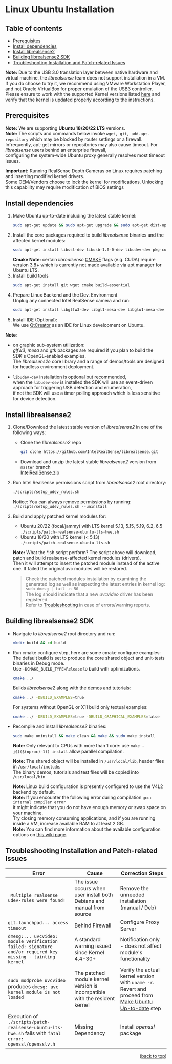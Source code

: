 <a name="readme-top"></a>

# Linux Ubuntu Installation


## Table of contents

  * [Prerequisites](#prerequisites)
  * [Install dependencies](#install-dependencies)
  * [Install librealsense2](#install-librealsense2)
  * [Building librealsense2 SDK](#building-librealsense2-sdk)
  * [Troubleshooting Installation and Patch-related Issues](#troubleshooting-installation-and-patch-related-issues)

**Note:** Due to the USB 3.0 translation layer between native hardware and virtual machine, the *librealsense* team does not support installation in a VM. \
If you do choose to try it, we recommend using VMware Workstation Player, and not Oracle VirtualBox for proper emulation of the USB3 controller. \
Please ensure to work with the supported Kernel versions listed [here](https://github.com/IntelRealSense/librealsense/releases/) and verify that the kernel is updated properly according to the instructions.


## Prerequisites

**Note:** We are supporting **Ubuntu 18/20/22 LTS** versions. \
**Note:** The scripts and commands below invoke `wget, git, add-apt-repository` which may be blocked by router settings or a firewall. \
Infrequently, apt-get mirrors or repositories may also cause timeout. For _librealsense_ users behind an enterprise firewall, \
configuring the system-wide Ubuntu proxy generally resolves most timeout issues.

**Important:** Running RealSense Depth Cameras on Linux requires patching and inserting modified kernel drivers. \
Some OEM/Vendors choose to lock the kernel for modifications. Unlocking this capability may require modification of BIOS settings


## Install dependencies

1. Make Ubuntu up-to-date including the latest stable kernel:
   ```sh
   sudo apt-get update && sudo apt-get upgrade && sudo apt-get dist-upgrade
   ```
2. Install the core packages required to build _librealsense_ binaries and the affected kernel modules:
   ```sh
   sudo apt-get install libssl-dev libusb-1.0-0-dev libudev-dev pkg-config libgtk-3-dev
   ```
   **Cmake Note:** certain _librealsense_ [CMAKE](https://cmake.org/download/) flags (e.g. CUDA) require version 3.8+ which is currently not made available via apt manager for Ubuntu LTS.
3. Install build tools
   ```sh
   sudo apt-get install git wget cmake build-essential
   ```
4. Prepare Linux Backend and the Dev. Environment \
   Unplug any connected Intel RealSense camera and run:
   ```sh
   sudo apt-get install libglfw3-dev libgl1-mesa-dev libglu1-mesa-dev at
   ```
5. Install IDE (Optional): \
   We use [QtCreator](https://wiki.qt.io/Main) as an IDE for Linux development on Ubuntu.

**Note**:

* on graphic sub-system utilization: \
*glfw3*, *mesa* and *gtk* packages are required if you plan to build the SDK's OpenGL-enabled examples. \
The *librealsens2e* core library and a range of demos/tools are designed for headless environment deployment.

* `libudev-dev` installation is optional but recommended, \
when the `libudev-dev` is installed the SDK will use an event-driven approach for triggering USB detection and enumeration, \
if not the SDK will use a timer polling approach which is less sensitive for device detection.


## Install librealsense2

1. Clone/Download the latest stable version of _librealsense2_ in one of the following ways:
   * Clone the _librealsense2_ repo
     ```sh
     git clone https://github.com/IntelRealSense/librealsense.git
     ```
   * Download and unzip the latest stable _librealsense2_ version from `master` branch \
     [IntelRealSense.zip](https://github.com/IntelRealSense/librealsense/archive/master.zip)

2. Run Intel Realsense permissions script from _librealsense2_ root directory:
   ```sh
   ./scripts/setup_udev_rules.sh
   ```
   Notice: You can always remove permissions by running: `./scripts/setup_udev_rules.sh --uninstall`

3. Build and apply patched kernel modules for:
    * Ubuntu 20/22 (focal/jammy) with LTS kernel 5.13, 5.15, 5.19, 6.2, 6.5 \
      `./scripts/patch-realsense-ubuntu-lts-hwe.sh`
    * Ubuntu 18/20 with LTS kernel (< 5.13) \
     `./scripts/patch-realsense-ubuntu-lts.sh`

    **Note:** What the *.sh script perform?
    The script above will download, patch and build realsense-affected kernel modules (drivers). \
    Then it will attempt to insert the patched module instead of the active one. If failed
    the original uvc modules will be restored.

   >  Check the patched modules installation by examining the generated log as well as inspecting the latest entries in kernel log: \
       `sudo dmesg | tail -n 50` \
       The log should indicate that a new _uvcvideo_ driver has been registered.  
       Refer to [Troubleshooting](#troubleshooting-installation-and-patch-related-issues) in case of errors/warning reports.


## Building librealsense2 SDK

  * Navigate to _librealsense2_ root directory and run:
    ```sh
    mkdir build && cd build
    ```
  * Run cmake configure step, here are some cmake configure examples:\
    The default build is set to produce the core shared object and unit-tests binaries in Debug mode.\
    Use `-DCMAKE_BUILD_TYPE=Release` to build with optimizations.
    ```sh
    cmake ../
    ```
    Builds _librealsense2_ along with the demos and tutorials:
    ```sh
    cmake ../ -DBUILD_EXAMPLES=true
    ```
    For systems without OpenGL or X11 build only textual examples:
    ```sh
    cmake ../ -DBUILD_EXAMPLES=true -DBUILD_GRAPHICAL_EXAMPLES=false
    ```
  * Recompile and install _librealsense2_ binaries:
    ```sh
    sudo make uninstall && make clean && make && sudo make install
    ```
    **Note:** Only relevant to CPUs with more than 1 core: use `make -j$(($(nproc)-1)) install` allow parallel compilation.

    **Note:** The shared object will be installed in `/usr/local/lib`, header files in `/usr/local/include`. \
    The binary demos, tutorials and test files will be copied into `/usr/local/bin`

    **Note:** Linux build configuration is presently configured to use the V4L2 backend by default. \
    **Note:** If you encounter the following error during compilation `gcc: internal compiler error` \
    it might indicate that you do not have enough memory or swap space on your machine. \
    Try closing memory consuming applications, and if you are running inside a VM, increase available RAM to at least 2 GB. \
    **Note:** You can find more information about the available configuration options on [this wiki page](https://github.com/IntelRealSense/librealsense/wiki/Build-Configuration).

  
## Troubleshooting Installation and Patch-related Issues

| Error                                                                                                     | Cause                                                                      | Correction Steps                                                                                                               |
|-----------------------------------------------------------------------------------------------------------|----------------------------------------------------------------------------|--------------------------------------------------------------------------------------------------------------------------------|
| ` Multiple realsense udev-rules were found!`                                                              | The issue occurs when user install both Debians and manual from source     | Remove the unneeded installation (manual / Deb)                                                                                |
| `git.launchpad... access timeout`                                                                         | Behind Firewall                                                            | Configure Proxy Server                                                                                                         |
| `dmesg:... uvcvideo: module verification failed: signature and/or required key missing - tainting kernel` | A standard warning issued since Kernel 4.4-30+                             | Notification only - does not affect module's functionality                                                                     |
| `sudo modprobe uvcvideo` produces `dmesg: uvc kernel module is not loaded`                                | The patched module kernel version is incompatible with the resident kernel | Verify the actual kernel version with `uname -r`. Revert and proceed from [Make Ubuntu Up-to-date](#install-dependencies) step |
| Execution of `./scripts/patch-realsense-ubuntu-lts-hwe.sh` fails with `fatal error: openssl/opensslv.h`   | Missing Dependency                                                         | Install _openssl_ package                                                                                                      |

  <p align="right">(<a href="#readme-top">back to top</a>)</p>